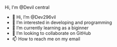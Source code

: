Hi, I'm @Devil central
- 👋 Hi, I’m @Dev296vil
- 👀 I’m interested in developing and programming
- 🌱 I’m currently learning as a biginner
- 💞️ I’m looking to collaborate on GitHub
- 📫 How to reach me on my email

<!---
Dev296vil/Dev296vil is a ✨ special ✨ repository because its `README.md` (this file) appears on your GitHub profile.
You can click the Preview link to take a look at your changes.
--->
